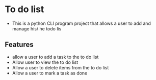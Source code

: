 # To do list
- This is a python CLI program project that allows a user to add and manage his/ he todo lis
## Features 
- allow a user to add a task to the to do list
- Allow  user to view the to do list
- Allow a user to delete items from the to do list
- Allow a user to mark a task as done